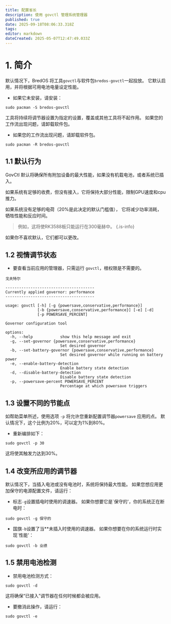 ```yaml
---
title: 配置省长
description: 使用 govctl 管理系统管理器
published: true
date: 2025-09-18T08:06:33.318Z
tags:
editor: markdown
dateCreated: 2025-05-07T12:47:49.033Z
---
```


# 1. 简介

默认情况下，BredOS 将工具`govctl`与软件包`bredos-govctl`一起投放。
它默认启用，并将根据可用电池电量设定性能。

- 如果它未安装，请安装：

```
sudo pacman -S bredos-govctl
```

工具将持续将调节器设置为指定的设置，覆盖或其他工具将不起作用。
如果您的工作流出现问题，请卸载软件包。

- 如果您的工作流出现问题，请卸载软件包。

```
sudo pacman -R bredos-govctl
```

## 1.1 默认行为

GovCtl 默认将确保所有附加设备的最大性能，如果没有机载电池，或者系统已插入。

如果系统有足够的收费，但没有接入，它将保持大部分性能，限制GPU速度和cpu推力。

如果系统没有足够的电荷（20%是此决定的默认门槛值）， 它将减少功率消耗，牺牲性能和反应时间。

> 例如，这将使RK3588板只能运行在300毫赫中。
> {.is-info}

如果你不喜欢默认，它们都可以更改。

## 1.2 视情调节状态

- 要查看当前应用的管理器，只需运行 `govctl`，根权限是不需要的。

```
戈夫特尔
```

```
---------------------------------------
Currently applied governor: performance
---------------------------------------

usage: govctl [-h] [-g {powersave,conservative,performance}]
              [-b {powersave,conservative,performance}] [-e] [-d]
              [-p POWERSAVE_PERCENT]

Governor configuration tool

options:
  -h, --help            show this help message and exit
  -g, --set-governor {powersave,conservative,performance}
                        Set desired governor
  -b, --set-battery-governor {powersave,conservative,performance}
                        Set desired governor while running on battery power
  -e, --enable-battery-detection
                        Enable battery state detection
  -d, --disable-battery-detection
                        Disable battery state detection
  -p, --powersave-percent POWERSAVE_PERCENT
                        Percentage at which powersave triggers
```

## 1.3 设置不同的节能点

如帮助菜单所述，使用选项 `-p` 将允许您重新配置调节器`powersave` 应用的点。 默认情况下，这个比例为20%，可以定为1%到80%。

- 重新编排如下：

```
sudo govctl -p 30
```

这将使其触发力达到30%。

## 1.4 改变所应用的调节器

默认情况下，当插入电池或没有电池时，系统将保持最大性能。
如果您想应用更加保守的电源配置文件，请运行：

- 标志`-g`设置插电时使用的调速器。 如果你想要它是\`保守的'，你的系统正在断电时：

```
sudo govctl -g 保守的
```

- 国旗`-b`设置了当\*\*未插入时使用的调速器。 如果你想要在你的系统运行时实现\`性能'：

```
sudo govctl -b 业绩
```

## 1.5 禁用电池检测

- 禁用电池检测方式：

```
sudo govctl -d
```

这将确保“已接入”调节器在任何时候都会被应用。

- 要撤消此操作，请运行：

```
sudo govctl -e
```